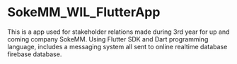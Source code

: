 # SokeMM_WIL_FlutterApp
This is a app used for stakeholder relations made during 3rd year for up and coming company SokeMM. Using Flutter SDK and Dart programming language, includes a messaging system all sent to online realtime database firebase database.
